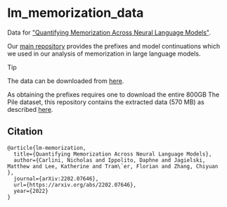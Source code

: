 # lm_memorization_data

Data for ["Quantifying Memorization Across Neural Language Models"](https://arxiv.org/abs/2202.07646).

Our [main repository](https://github.com/google-research/google-research/tree/master/lm_memorization) provides the prefixes and model continuations
which we used in our analysis of memorization in large language models.

> [!TIP]
> The data can be downloaded from [here](https://github.com/ethz-spylab/lm_memorization_data/releases/download/v1.0/data.zip).

As obtaining the prefixes requires one to download the entire 800GB The Pile dataset, this repository contains the extracted data (570 MB) as described [here](https://github.com/google-research/google-research/tree/master/lm_memorization#prompt-sequences).

## Citation

```
@article{lm-memorization,
  title={Quantifying Memorization Across Neural Language Models},
  author={Carlini, Nicholas and Ippolito, Daphne and Jagielski, Matthew and Lee, Katherine and Tram\`er, Florian and Zhang, Chiyuan
},
  journal={arXiv:2202.07646},
  url={https://arxiv.org/abs/2202.07646},
  year={2022}
}
```
